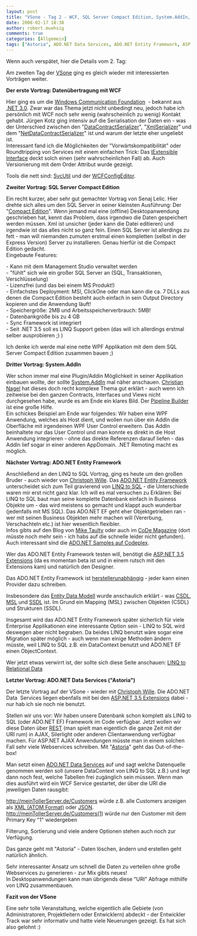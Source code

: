 ```yaml
---
layout: post
title: "VSone - Tag 2 - WCF, SQL Server Compact Edition, System.AddIn, ADO.NET Entity Framework, ADO.NET Data Services (&quot;Astoria&quot;)"
date: 2008-02-17 18:38
author: robert.muehsig
comments: true
categories: [Allgemein]
tags: ["Astoria", ADO.NET Data Services, ADO.NET Entity Framework, ASP.NET 3.5 Extensions, SQL Server Compact Edition, System.AddIn, WCF]
---
```

<p>Wenn auch verspätet, hier die Details vom 2. Tag:</p> <p>Am zweiten Tag der <a href="http://www.vsone.de/">VSone</a> ging es gleich wieder mit interessierten Vorträgen weiter.</p> <p><strong>Der erste Vortrag: Datenübertragung mit WCF</strong></p> <p>Hier ging es um die <a href="http://de.wikipedia.org/wiki/Windows_Communication_Foundation">Windows Communication Foundation</a>&nbsp; - bekannt aus <a href="http://de.wikipedia.org/wiki/.NET#.NET_3.0_und_Vista">.NET 3.0</a>. Zwar war das Thema jetzt nicht unbedingt neu, jedoch habe ich persönlich mit WCF noch sehr wenig (wahrscheinlich zu wenig) Kontakt gehabt. Jürgen Kotz ging intensiv auf die Serialisation der Daten ein - was der Unterschied zwischen den "<a href="http://msdn2.microsoft.com/en-us/library/system.runtime.serialization.datacontractserializer.aspx">DataContractSerializer</a>", "<a href="http://msdn2.microsoft.com/de-de/library/system.xml.serialization.xmlserializer(VS.80).aspx">XmlSerializer</a>" und dem "<a href="http://msdn2.microsoft.com/en-us/library/system.runtime.serialization.netdatacontractserializer.aspx">NetDataContractSerializer</a>" ist und warum der letzte eher ungeliebt ist. <br>Interessant fand ich die Möglichkeiten der "Vorwärtskompatibilität" oder Roundtripping von Services mit einem einfachen Trick: Das <a href="http://msdn2.microsoft.com/en-us/library/system.runtime.serialization.iextensibledataobject.extensiondata.aspx">IExtensible Interface</a> deckt solch einen (sehr wahrscheinlichen Fall) ab. Auch Versionierung mit dem Order Attribut wurde gezeigt.</p> <p>Tools die nett sind: <a href="http://msdn2.microsoft.com/en-us/library/aa347733.aspx">SvcUtil</a> und der <a href="http://msdn2.microsoft.com/en-us/library/ms732009.aspx">WCFConfigEditor</a>.</p> <p><strong>Zweiter Vortrag: SQL Server Compact Edition</strong></p> <p>Ein recht kurzer, aber sehr gut gemachter Vortrag von Senaj Lelic. Hier drehte sich alles um den SQL Server in seiner kleinsten Ausführung: Der "<a href="http://www.microsoft.com/sql/editions/compact/default.mspx">Compact Edition</a>". Wenn jemand mal eine (offline) Desktopanwendung geschrieben hat, kennt das Problem, dass irgendwo die Daten gespeichert werden müssen. Xml ist unsicher (jeder kann die Datei editieren) und irgendwie ist das alles nicht so ganz fein. Einen SQL Server ist allerdings zu fett - man will niemanden zumuten erstmal einen kompletten (selbst in der Express Version) Server zu installieren. Genau hierfür ist die Compact Edition gedacht. <br>Eingebaute Features: </p> <p>- Kann mit dem Management Studio verwaltet werden<br>- "fühlt" sich wie ein großer SQL Server an (SQL, Transaktionen, Verschlüsselung)<br>- Lizenzfrei (und das bei einem MS Produkt!)<br>- Einfachstes Deployment: MSI, ClickOne oder man kann die ca. 7 DLLs aus denen die Compact Edition besteht auch einfach in sein Output Directory kopieren und die Anwendung läuft!<br>- Speichergröße: 2MB und Arbeitsspeicherverbrauch: 5MB!<br>- Datenbankgröße bis zu 4 GB<br>- Sync Framework ist integriert<br>- Seit .NET 3.5 soll es LINQ Support geben (das will ich allerdings erstmal selber ausprobieren ;) )</p> <p>Ich denke ich werde mal eine nette WPF Applikation mit dem dem SQL Server Compact Edition zusammen bauen ;)</p> <p><strong>Dritter Vortrag: System.AddIn</strong></p> <p>Wer schon immer mal eine Plugin/Addin Möglichkeit in seiner Applikation einbauen wollte, der sollte <a href="http://msdn.microsoft.com/msdnmag/issues/07/02/CLRInsideOut/Default.aspx?loc=de">System.AddIn</a> mal näher anschauen. <a href="http://blogs.thinktecture.com/cnagel/">Christian Nagel</a> hat dieses doch recht komplexe Thema gut erklärt - auch wenn ich zeitweise bei den ganzen Contracts, Interfaces und Views nicht durchgesehen habe, wurde es am Ende ein klares Bild. Der <a href="http://blogs.msdn.com/dparys/archive/2008/01/11/system-addin-pipeline-builder-how-to-video-uncut-version.aspx">Pipeline Builder</a> ist eine große Hilfe.<br>Ein schickes Beispiel am Ende war folgendes: Wir haben eine WPF Anwendung, welches als Host dient, und wollen nun über ein AddIn die Oberfläche mit irgendeinen WPF User Control erweitern. Das AddIn beinhaltete nur das User Control und man konnte es direkt in die Host Anwendung integrieren - ohne das direkte Referenzen darauf liefen - das AddIn lief sogar in einer anderen AppDomain. .NET Remoting macht es möglich. </p> <p><strong>Nächster Vortrag: ADO.NET Entity Framework</strong></p> <p>Anschließend an den LINQ to SQL Vortrag, ging es heute um den großen Bruder - auch wieder von <a href="http://chrison.net/">Christoph Wille</a>. Das <a href="http://msdn2.microsoft.com/en-us/library/aa697427(VS.80).aspx">ADO.NET Entity Framework</a> unterscheidet sich zum Teil gravierend von <a href="http://msdn2.microsoft.com/en-us/library/bb425822.aspx">LINQ to SQL</a> - die Unterschiede waren mir erst nicht ganz klar. Ich will es mal versuchen zu Erklären: Bei LINQ to SQL baut man seine komplette Datenbank einfach in Business Objekte um - das wird meistens so gemacht und klappt auch wunderbar (jedenfalls mit MS SQL). Das ADO.NET EF geht eher Objektgetrieben ran - wer mit seinen Business Objekten mehr machen will (Vererbung, Verschachteln etc.) ist hier wesentlich flexibler. <br>Infos gibts auf den Blog von <a href="http://mtaulty.com/communityserver/blogs/mike_taultys_blog/default.aspx">Mike Taulty</a> oder auch im <a href="http://www.code-magazine.com/article.aspx?quickid=0711051">CoDe Magazine</a> (dort müsste noch mehr sein - ich habs auf die schnelle leider nicht gefunden). Auch interessant sind die <a href="http://www.codeplex.com/adonetsamples/">ADO.NET Samples auf Codeplex</a>.</p> <p>Wer das ADO.NET Entity Framework testen will, benötigt die <a href="http://www.asp.net/downloads/3.5-extensions/">ASP.NET 3.5 Extensions</a> (da es momentan beta ist und in einem rutsch mit den Extensions kam) und natürlich den Designer.</p> <p>Das ADO.NET Entity Framework ist <u>herstellerunabhängig</u> - jeder kann einen Provider dazu schreiben. </p> <p>Insbesondere das <a href="http://msdn2.microsoft.com/en-us/library/aa697428(VS.80).aspx">Entity Data Modell</a> wurde anschaulich erklärt - was <a href="http://blogs.msdn.com/adonet/archive/2008/01/11/annotations-in-csdl.aspx">CSDL</a>, <a href="http://codebetter.com/blogs/john.papa/archive/2007/04/03/Entity-Framework_3A00_-CSDL_2C00_-MSL-and-SSDL-Schemas.aspx">MSL</a> und <a href="http://msdn2.microsoft.com/en-us/library/bb399559.aspx">SSDL</a> ist. Im Grund ein Mapping (MSL) zwischen Objekten (CSDL) und Strukturen (SSDL).</p> <p>Insgesamt wird das ADO.NET Entity Framework später sicherlich für viele Enterprise Applikationen eine interessante Option sein - LINQ to SQL wird deswegen aber nicht begraben. Da beides LINQ benutzt wäre sogar eine Migration später möglich - auch wenn man einige Methoden ändern müsste, weil LINQ to SQL z.B. ein DataContext benutzt und ADO.NET EF einen ObjectContext.</p> <p>Wer jetzt etwas verwirrt ist, der sollte sich diese Seite anschauen: <a href="http://msdn2.microsoft.com/en-us/library/cc161164.aspx">LINQ to Relational Data</a></p> <p><strong>Letzter Vortrag: ADO.NET Data Services ("Astoria")</strong></p> <p>Der letzte Vortrag auf der VSone - wieder mit <a href="http://chrison.net/">Christoph Wille</a>. Die ADO.NET Data&nbsp; Services liegen ebenfalls mit bei den <a href="http://www.asp.net/downloads/3.5-extensions/">ASP.NET 3.5 Extensions</a> dabei - nur hab ich sie noch nie benutzt. </p> <p>Stellen wir uns vor: Wir haben unsere Datenbank schon komplett als LINQ to SQL (oder ADO.NET EF) Framework im Code verfügbar. Jetzt wollen wir diese Daten über <a href="http://de.wikipedia.org/wiki/Representational_State_Transfer">REST</a> (man spielt man eigentlich die ganze Zeit mit der URI rum) in AJAX, Silerlight oder anderen Clientanwendung verfügbar machen. Für ASP.NET AJAX Anwendungen müsste man in einem solchen Fall sehr viele Webservices schreiben. Mit "<a href="http://astoria.mslivelabs.com/">Astoria</a>" geht das Out-of-the-box!</p> <p>Man setzt einen <a href="http://codebetter.com/blogs/david.hayden/archive/2008/01/08/getting-started-with-ado-net-data-services.aspx">ADO.NET Data Services</a> auf und sagt welche Datenquelle genommen werden soll (unsere DataContext von LINQ to SQL z.B.) und legt dann noch fest, welche Tabellen frei zugänglich sein müssen. Wenn man dies ausführt wird ein WCF Service gestartet, der über die URI die jeweiligen Daten rausgibt:</p> <p><a href="http://meinTollerServer.de/Customers">http://meinTollerServer.de/Customers</a> würde z.B. alle Customers anzeigen als <a href="http://de.wikipedia.org/wiki/Atom_(Format)">XML (ATOM Format)</a> oder <a href="http://de.wikipedia.org/wiki/JSON">JSON</a>.<br><a href="http://meinTollerServer.de/Customers(1">http://meinTollerServer.de/Customers(1</a>) würde nur den Customer mit dem Primary Key "1" wiedergeben</p> <p>Filterung, Sortierung und viele andere Optionen stehen auch noch zur Verfügung.</p> <p>Das ganze geht mit "Astoria" - Daten löschen, ändern und erstellen geht natürlich ähnlich. </p> <p>Sehr interessanter Ansatz um schnell die Daten zu verteilen ohne große Webservices zu generieren - zur Mix gibts neues! <br>In Desktopanwendungen kann man übrigends diese "URI" Abfrage mithilfe von LINQ zusammenbauen.</p> <p><strong>Fazit von der VSone</strong></p> <p>Eine sehr tolle Veranstaltung, welche eigentlich alle Gebiete (von Administratoren, Projektleitern oder Entwicklern) abdeckt - der Entwickler Track war sehr informativ und hatte viele Neuerungen gezeigt. Es hat sich also gelohnt :)</p>
